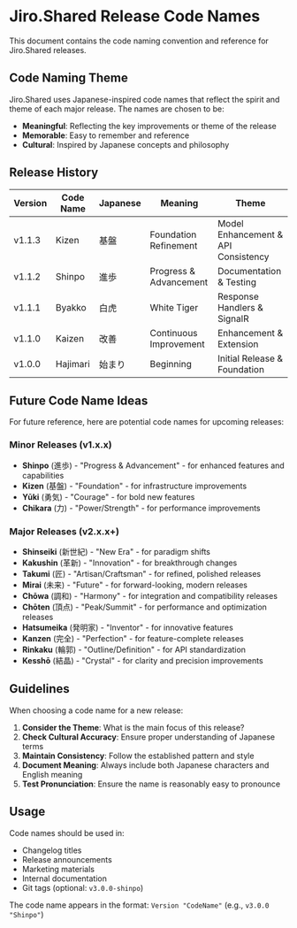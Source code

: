 # Jiro.Shared Release Code Names

This document contains the code naming convention and reference for Jiro.Shared releases.

## Code Naming Theme

Jiro.Shared uses Japanese-inspired code names that reflect the spirit and theme of each major release. The names are chosen to be:

- **Meaningful**: Reflecting the key improvements or theme of the release
- **Memorable**: Easy to remember and reference
- **Cultural**: Inspired by Japanese concepts and philosophy

## Release History

| Version | Code Name | Japanese | Meaning | Theme |
|---------|-----------|----------|---------|--------|
| v1.1.3 | Kizen | 基盤 | Foundation Refinement | Model Enhancement & API Consistency |
| v1.1.2 | Shinpo | 進歩 | Progress & Advancement | Documentation & Testing |
| v1.1.1 | Byakko | 白虎 | White Tiger | Response Handlers & SignalR |
| v1.1.0 | Kaizen | 改善 | Continuous Improvement | Enhancement & Extension |
| v1.0.0 | Hajimari | 始まり | Beginning | Initial Release & Foundation |

## Future Code Name Ideas

For future reference, here are potential code names for upcoming releases:

### Minor Releases (v1.x.x)

- **Shinpo** (進歩) - "Progress & Advancement" - for enhanced features and capabilities
- **Kizen** (基盤) - "Foundation" - for infrastructure improvements
- **Yūki** (勇気) - "Courage" - for bold new features
- **Chikara** (力) - "Power/Strength" - for performance improvements

### Major Releases (v2.x.x+)

- **Shinseiki** (新世紀) - "New Era" - for paradigm shifts
- **Kakushin** (革新) - "Innovation" - for breakthrough changes
- **Takumi** (匠) - "Artisan/Craftsman" - for refined, polished releases
- **Mirai** (未来) - "Future" - for forward-looking, modern releases
- **Chōwa** (調和) - "Harmony" - for integration and compatibility releases
- **Chōten** (頂点) - "Peak/Summit" - for performance and optimization releases
- **Hatsumeika** (発明家) - "Inventor" - for innovative features
- **Kanzen** (完全) - "Perfection" - for feature-complete releases
- **Rinkaku** (輪郭) - "Outline/Definition" - for API standardization
- **Kesshō** (結晶) - "Crystal" - for clarity and precision improvements

## Guidelines

When choosing a code name for a new release:

1. **Consider the Theme**: What is the main focus of this release?
2. **Check Cultural Accuracy**: Ensure proper understanding of Japanese terms
3. **Maintain Consistency**: Follow the established pattern and style
4. **Document Meaning**: Always include both Japanese characters and English meaning
5. **Test Pronunciation**: Ensure the name is reasonably easy to pronounce

## Usage

Code names should be used in:

- Changelog titles
- Release announcements
- Marketing materials
- Internal documentation
- Git tags (optional: `v3.0.0-shinpo`)

The code name appears in the format: `Version "CodeName"` (e.g., `v3.0.0 "Shinpo"`)
